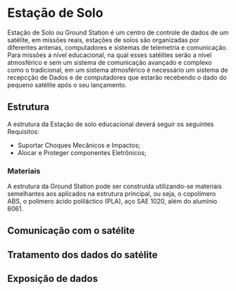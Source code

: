 # Estação de Solo
Estação de Solo ou Ground Station é um centro de controle de dados de um satélite, em missões reais, estações de solos são organizadas por diferentes antenas, computadores e sistemas de telemetria e comunicação. Para missões a nível educacional, na qual esses satélites serão a nível atmosférico e sem um sistema de comunicação avançado e complexo como o tradicional, em um sistema atmosférico é necessário um sistema de recepcção de Dados e de computadores que estarão recebendo o dado do pequeno satélite após o seu lançamento. 

## Estrutura
A estrutura da Estação de solo educacional deverá seguir os seguintes Requisitos:  
- Suportar Choques Mecânicos e Impactos;
- Alocar e Proteger componentes Eletrônicos;

### Materiais

A estrutura da Ground Station pode ser construída utilizando-se materiais semelhantes aos aplicados na estrutura principal, ou seja, o copolímero ABS, o polímero ácido poliláctico (PLA), aço SAE 1020, além do alumínio 6061.

## Comunicação com o satélite

## Tratamento dos dados do satélite

## Exposição de dados
